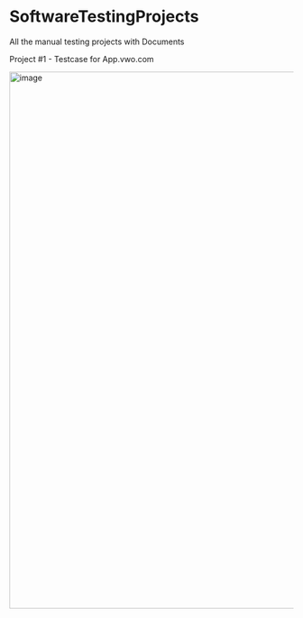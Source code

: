 # SoftwareTestingProjects
All the manual testing projects with Documents

Project #1 - Testcase for App.vwo.com

<img width="952" alt="image" src="https://github.com/RupaSMore/SoftwareTestingProjects/assets/167845501/bd5b6d1a-21f7-4e81-add8-bfeec1043bd4">

